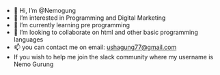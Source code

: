 - 👋 Hi, I’m @Nemogung
- 👀 I’m interested in Programming and Digital Marketing  
- 🌱 I’m currently learning pre programming
- 💞️ I’m looking to collaborate on html and other basic programming languages
- 📫 you can contact me on email: ushagung77@gmail.com
- If you wish to help me join the slack community where my username is Nemo Gurung  

<!---
Nemogung/Nemogung is a ✨ special ✨ repository because its `README.md` (this file) appears on your GitHub profile.
You can click the Preview link to take a look at your changes.
--->
